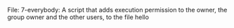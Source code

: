 File: 7-everybody: A script that adds execution permission to the owner, the group owner and the other users, to the file hello
